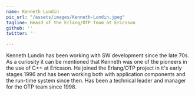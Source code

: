 ```yaml
---
name: Kenneth Lundin
pic_url: "/assets/images/Kenneth-Lundin.jpeg"
tagline: Heasd of the Erlang/OTP Team at Ericsson
github: ''
twitter: ''

---
```

Kenneth Lundin has been working with SW development since the late 70s. As a curiosity it can be mentioned that Kenneth was one of the pioneers in the use of C++ at Ericsson. He joined the Erlang/OTP project in it's early stages 1996 and has been working both with application components and the run-time system since then. Has been a technical leader and manager for the OTP team since 1998.
